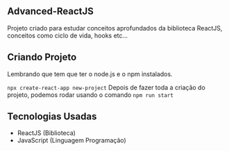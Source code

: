 ## Advanced-ReactJS
Projeto criado para estudar conceitos aprofundados da biblioteca ReactJS, conceitos como ciclo de vida, hooks etc...

## Criando Projeto
Lembrando que tem que ter o node.js e o npm instalados.

```npx create-react-app new-project```
Depois de fazer toda a criação do projeto, podemos rodar usando o comando
```npm run start```

## Tecnologias Usadas

* ReactJS (Biblioteca)
* JavaScript (Linguagem Programação)
